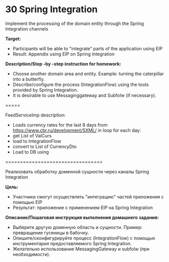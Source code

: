 # 30 Spring Integration

Implement the processing of the domain entity through the Spring Integration channels

**Target:**
- Participants will be able to "integrate" parts of the application using EIP
- Result: Appendix using EIP on Spring Integration

**Description/Step -by -step instruction for homework:**
- Choose another domain area and entity. Example: turning the caterpillar into a butterfly.
- Describe/configure the process (IntegrationFlow) using the tools provided by Spring Integration.
- It is desirable to use Messaginggateway and Subfolw (if necessary).


=====

FeedServiceImp description:
- Loads currency rates for the last 8 days from https://www.cbr.ru/development/SXML/ in loop for each day:
- get List of ValCurs 
- load to IntegrationFlow
- convert to List of CurrencyDto
- Load to DB using 


================================= 

Реализовать обработку доменной сущности через каналы Spring Integration

**Цель:**
- Участники смогут осуществлять "интеграцию" частей приложения с помощью EIP
- Результат: приложение c применением EIP на Spring Integration


**Описание/Пошаговая инструкция выполнения домашнего задания:**
- Выберите другую доменную область и сущности. Пример: превращение гусеницы в бабочку.
- Опишите/сконфигурируйте процесс (IntegrationFlow) с помощью инструментария предоставляемого Spring Integration.
- Желательно использование MessagingGateway и subfolw (при необходимости).

